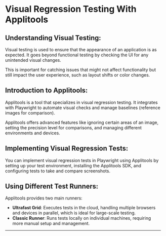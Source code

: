 # Visual Regression Testing With Applitools

## Understanding Visual Testing:
Visual testing is used to ensure that the appearance of an application is as expected. It goes beyond functional testing by checking the UI for any unintended visual changes.

This is important for catching issues that might not affect functionality but still impact the user experience, such as layout shifts or color changes.

## Introduction to Applitools:

Applitools is a tool that specializes in visual regression testing. It integrates with Playwright to automate visual checks and manage baselines (reference images for comparison).

Applitools offers advanced features like ignoring certain areas of an image, setting the precision level for comparisons, and managing different environments and devices.

## Implementing Visual Regression Tests:
You can implement visual regression tests in Playwright using Applitools by setting up your test environment, installing the Applitools SDK, and configuring tests to take and compare screenshots.

## Using Different Test Runners:
Applitools provides two main runners:
- **Ultrafast Grid**: Executes tests in the cloud, handling multiple browsers and devices in parallel, which is ideal for large-scale testing.
- **Classic Runner**: Runs tests locally on individual machines, requiring more manual setup and management.

---